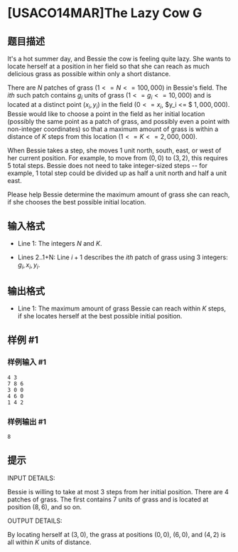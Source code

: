 # [USACO14MAR]The Lazy Cow G

## 题目描述

It's a hot summer day, and Bessie the cow is feeling quite lazy. She wants to locate herself at a position in her field so that she can reach as much delicious grass as possible within only a short distance.

There are $N$ patches of grass $(1 <= N <= 100,000)$ in Bessie's field. The $ith$ such patch contains $g_i$ units of grass $(1 <= g_i <= 10,000)$ and is located at a distinct point $(x_i, y_i)$ in the field $(0 <= x_i,$ $y_i <= $ $1,000,000)$.  Bessie would like to choose a point in the field as her initial location (possibly the same point as a patch of grass, and possibly even a point with non-integer coordinates) so that a maximum amount of grass is within a distance of $K$ steps from this location $(1 <= K <= 2,000,000)$.

When Bessie takes a step, she moves 1 unit north, south, east, or west of her current position.  For example, to move from $(0,0)$ to $(3,2)$, this requires 5 total steps.  Bessie does not need to take integer-sized steps -- for example, 1 total step could be divided up as half a unit north and half a unit east.

Please help Bessie determine the maximum amount of grass she can reach, if she chooses the best possible initial location.


## 输入格式

* Line 1: The integers $N$ and $K$.

* Lines 2..1+N: Line $i+1$ describes the $ith$ patch of grass using 3 integers: $g_i, x_i, y_i.$


## 输出格式

* Line 1: The maximum amount of grass Bessie can reach within $K$ steps, if she locates herself at the best possible initial position.

## 样例 #1

### 样例输入 #1
```
4 3
7 8 6
3 0 0
4 6 0
1 4 2
```

### 样例输出 #1

```
8
```

## 提示

INPUT DETAILS:

Bessie is willing to take at most 3 steps from her initial position.  There
are 4 patches of grass.  The first contains 7 units of grass and is located
at position $(8,6)$, and so on.

OUTPUT DETAILS:

By locating herself at $(3,0)$, the grass at positions $(0,0)$, $(6,0)$, and
$(4,2)$ is all within $K$ units of distance.
